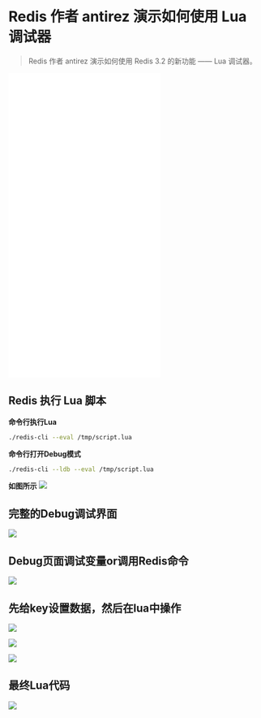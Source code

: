 # Redis 作者 antirez 演示如何使用 Lua 调试器

> Redis 作者 antirez 演示如何使用 Redis 3.2 的新功能 —— Lua 调试器。

<iframe src="//player.bilibili.com/player.html?aid=9437433&bvid=BV1Ux411D7N1&cid=15596162&page=1" scrolling="no" border="0" frameborder="no" framespacing="0" allowfullscreen="true" height="600"> </iframe>

## Redis 执行 Lua 脚本

**命令行执行Lua**

```bash
./redis-cli --eval /tmp/script.lua
```

**命令行打开Debug模式**

```bash
./redis-cli --ldb --eval /tmp/script.lua
```

**如图所示**
![](../../statics/images/stack/lua/redis-with-lua-debug_files/1.jpg)

## 完整的Debug调试界面

![](../../statics/images/stack/lua/redis-with-lua-debug_files/2.jpg)

## Debug页面调试变量or调用Redis命令

![](../../statics/images/stack/lua/redis-with-lua-debug_files/3.jpg)

## 先给key设置数据，然后在lua中操作

![](../../statics/images/stack/lua/redis-with-lua-debug_files/4.jpg)

![](../../statics/images/stack/lua/redis-with-lua-debug_files/5.jpg)

![](../../statics/images/stack/lua/redis-with-lua-debug_files/6.jpg)

## 最终Lua代码

![](../../statics/images/stack/lua/redis-with-lua-debug_files/7.jpg)

